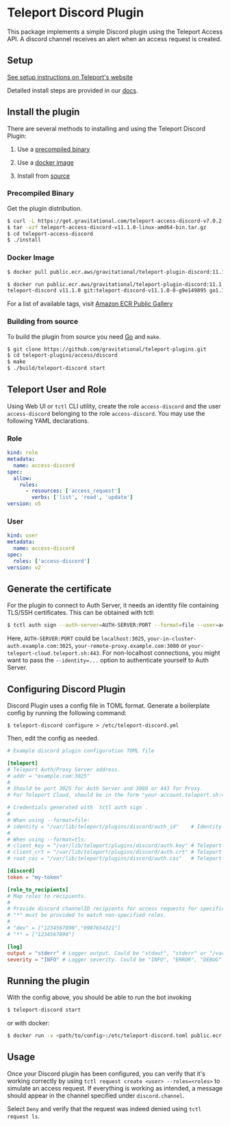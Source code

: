 # Teleport Discord Plugin

This package implements a simple Discord plugin using the Teleport Access API. A discord channel receives an alert when an access request is created.

## Setup

[See setup instructions on Teleport's website](https://goteleport.com/teleport/docs/enterprise/workflow/ssh_approval_discord/)

Detailed install steps are provided in our [docs](https://goteleport.com/docs/enterprise/workflow/ssh-approval-discord/).

## Install the plugin

There are several methods to installing and using the Teleport Discord Plugin:

1. Use a [precompiled binary](#precompiled-binary)

2. Use a [docker image](#docker-image)

3. Install from [source](#building-from-source)

### Precompiled Binary

Get the plugin distribution.

```bash
$ curl -L https://get.gravitational.com/teleport-access-discord-v7.0.2-linux-amd64-bin.tar.gz
$ tar -xzf teleport-access-discord-v11.1.0-linux-amd64-bin.tar.gz
$ cd teleport-access-discord
$ ./install
```

### Docker Image
```bash
$ docker pull public.ecr.aws/gravitational/teleport-plugin-discord:11.1.0
```

```bash
$ docker run public.ecr.aws/gravitational/teleport-plugin-discord:11.1.0 version
teleport-discord v11.1.0 git:teleport-discord-v11.1.0-0-g9e149895 go1.19.1
```

For a list of available tags, visit [Amazon ECR Public Gallery](https://gallery.ecr.aws/gravitational/teleport-plugin-discord)

### Building from source

To build the plugin from source you need [Go](https://go.dev/) and `make`.

```bash
$ git clone https://github.com/gravitational/teleport-plugins.git
$ cd teleport-plugins/access/discord
$ make
$ ./build/teleport-discord start
```

## Teleport User and Role

Using Web UI or `tctl` CLI utility, create the role `access-discord` and the user `access-discord` belonging to the role `access-discord`. You may use the following YAML declarations.

### Role

```yaml
kind: role
metadata:
  name: access-discord
spec:
  allow:
    rules:
      - resources: ['access_request']
        verbs: ['list', 'read', 'update']
version: v5
```

### User

```yaml
kind: user
metadata:
  name: access-discord
spec:
  roles: ['access-discord']
version: v2
```

## Generate the certificate

For the plugin to connect to Auth Server, it needs an identity file containing TLS/SSH certificates. This can be obtained with tctl:

```bash
$ tctl auth sign --auth-server=AUTH-SERVER:PORT --format=file --user=access-discord --out=/var/lib/teleport/plugins/discord/auth_id --ttl=8760h
```

Here, `AUTH-SERVER:PORT` could be `localhost:3025`, `your-in-cluster-auth.example.com:3025`, `your-remote-proxy.example.com:3080` or `your-teleport-cloud.teleport.sh:443`. For non-localhost connections, you might want to pass the `--identity=...` option to authenticate yourself to Auth Server.

## Configuring Discord Plugin

Discord Plugin uses a config file in TOML format. Generate a boilerplate config
by running the following command:

```
$ teleport-discord configure > /etc/teleport-discord.yml
```

Then, edit the config as needed.

```TOML
# Example discord plugin configuration TOML file

[teleport]
# Teleport Auth/Proxy Server address.
# addr = "example.com:3025"
#
# Should be port 3025 for Auth Server and 3080 or 443 for Proxy.
# For Teleport Cloud, should be in the form "your-account.teleport.sh:443".

# Credentials generated with `tctl auth sign`.
#
# When using --format=file:
# identity = "/var/lib/teleport/plugins/discord/auth_id"    # Identity file
#
# When using --format=tls:
# client_key = "/var/lib/teleport/plugins/discord/auth.key" # Teleport TLS secret key
# client_crt = "/var/lib/teleport/plugins/discord/auth.crt" # Teleport TLS certificate
# root_cas = "/var/lib/teleport/plugins/discord/auth.cas"   # Teleport CA certs

[discord]
token = "my-token"

[role_to_recipients]
# Map roles to recipients.
#
# Provide discord channelID recipients for access requests for specific roles. 
# "*" must be provided to match non-specified roles.
#
# "dev" = ["1234567890","0987654321"]
# "*" = ["1234567890"]

[log]
output = "stderr" # Logger output. Could be "stdout", "stderr" or "/var/lib/teleport/discord.log"
severity = "INFO" # Logger severity. Could be "INFO", "ERROR", "DEBUG" or "WARN".
```

## Running the plugin

With the config above, you should be able to run the bot invoking

```bash
$ teleport-discord start
```

or with docker:

```bash
$ docker run -v <path/to/config>:/etc/teleport-discord.toml public.ecr.aws/gravitational/teleport-plugin-discord:11.1.0 start
```

## Usage

Once your Discord plugin has been configured, you can verify that it's working
correctly by using `tctl request create <user> --roles=<roles>` to simulate an
access request. If everything is working as intended, a message should appear
in the channel specified under `discord.channel`.

Select `Deny` and verify that the request was indeed denied using
`tctl request ls`.

